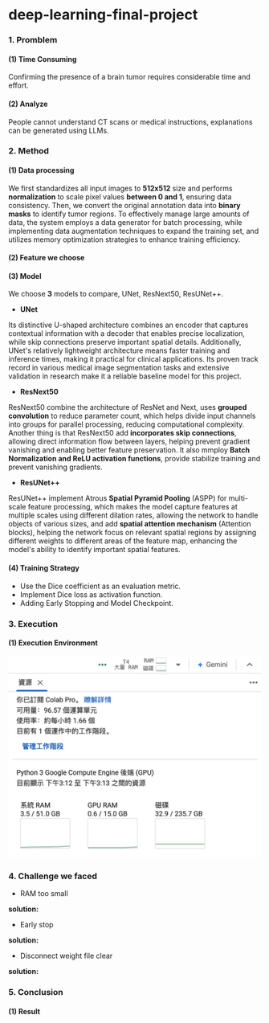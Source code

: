 # deep-learning-final-project
### 1. Promblem
#### (1) Time Consuming
Confirming the presence of a brain tumor requires considerable time and effort.
#### (2) Analyze
People cannot understand CT scans or medical instructions, explanations can be generated using LLMs.
### 2. Method
#### (1) Data processing
We first standardizes all input images to **512x512** size and performs **normalization** to scale pixel values **between 0 and 1**, ensuring data consistency. Then, we convert the original annotation data into **binary masks** to identify tumor regions. To effectively manage large amounts of data, the system employs a data generator for batch processing, while implementing data augmentation techniques to expand the training set, and utilizes memory optimization strategies to enhance training efficiency.
#### (2) Feature we choose


#### (3) Model
We choose **3** models to compare, UNet, ResNext50, ResUNet++.
- **UNet**

Its distinctive U-shaped architecture combines an encoder that captures contextual information with a decoder that enables precise localization, while skip connections preserve important spatial details. Additionally, UNet's relatively lightweight architecture means faster training and inference times, making it practical for clinical applications. Its proven track record in various medical image segmentation tasks and extensive validation in research make it a reliable baseline model for this project.
- **ResNext50**

ResNext50 combine the architecture of ResNet and Next, uses **grouped convolution** to reduce parameter count, which helps divide input channels into groups for parallel processing, reducing computational complexity. Another thing is that ResNext50 add **incorporates skip connections**, allowing direct information flow between layers, helping prevent gradient vanishing and enabling better feature preservation. It also mmploy **Batch Normalization and ReLU activation functions**, provide stabilize training and prevent vanishing gradients.
- **ResUNet++**

ResUNet++ implement Atrous **Spatial Pyramid Pooling** (ASPP) for multi-scale feature processing, which makes the model capture features at multiple scales using different dilation rates, allowing the network to handle objects of various sizes, and add **spatial attention mechanism** (Attention blocks), helping the network focus on relevant spatial regions by assigning different weights to different areas of the feature map, enhancing the model's ability to identify important spatial features.
#### (4) Training Strategy
- Use the Dice coefficient as an evaluation metric.
- Implement Dice loss as activation function.
- Adding Early Stopping and Model Checkpoint.
### 3. Execution
#### (1) Execution Environment
![image](./environment.jpg)

### 4. Challenge we faced
- RAM too small

**solution:**
- Early stop

**solution:**
- Disconnect weight file clear

**solution:**
### 5. Conclusion
#### (1) Result

